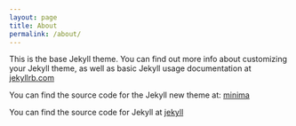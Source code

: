 ```yaml
---
layout: page
title: About
permalink: /about/
---
```


This is the base Jekyll theme. You can find out more info about customizing your Jekyll theme, as well as basic Jekyll usage documentation at [jekyllrb.com](http://jekyllrb.com/)

You can find the source code for the Jekyll new theme at:
[minima](https://github.com/jekyll/minima)

You can find the source code for Jekyll at
[jekyll](https://github.com/jekyll/jekyll)
